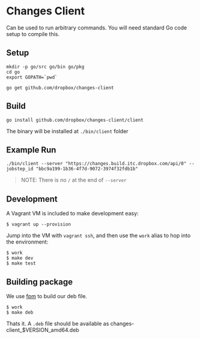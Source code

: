 Changes Client
==============

Can be used to run arbitrary commands. You will need standard
Go code setup to compile this.

Setup
-----

```
mkdir -p go/src go/bin go/pkg
cd go
export GOPATH=`pwd`

go get github.com/dropbox/changes-client
```

Build
-----

```
go install github.com/dropbox/changes-client/client
```

The binary will be installed at `./bin/client` folder


Example Run
-----------


```
./bin/client --server "https://changes.build.itc.dropbox.com/api/0" --jobstep_id "bbc9a199-1b36-4f7d-9072-3974f32fdb1b"
```

> NOTE: There is no `/` at the end of `--server`


Development
-----------

A Vagrant VM is included to make development easy:

```
$ vagrant up --provision
```

Jump into the VM with `vagrant ssh`, and then use the `work` alias to hop into the environment:

```
$ work
$ make dev
$ make test
```


Building package
----------------

We use [fpm](https://github.com/jordansissel/fpm) to build our deb file.

```
$ work
$ make deb
```

Thats it. A `.deb` file should be available as changes-client\_$VERSION\_amd64.deb

